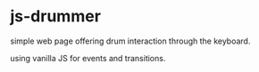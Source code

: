 # js-drummer
simple web page offering drum interaction through the keyboard.

using vanilla JS for events and transitions.
